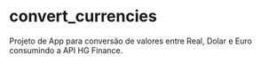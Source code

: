 # convert_currencies

Projeto de App para conversão de valores entre Real, Dolar e Euro consumindo a API HG Finance.
